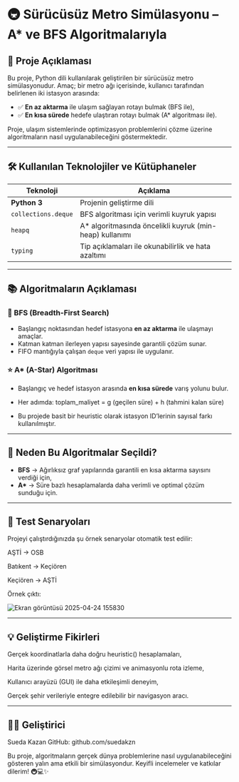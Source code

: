 # 🚇 Sürücüsüz Metro Simülasyonu – A* ve BFS Algoritmalarıyla

## 📌 Proje Açıklaması  
Bu proje, Python dili kullanılarak geliştirilen bir sürücüsüz metro simülasyonudur. Amaç; bir metro ağı içerisinde, kullanıcı tarafından belirlenen iki istasyon arasında:

- ✅ **En az aktarma** ile ulaşım sağlayan rotayı bulmak (BFS ile),
- ✅ **En kısa sürede** hedefe ulaştıran rotayı bulmak (A* algoritması ile).

Proje, ulaşım sistemlerinde optimizasyon problemlerini çözme üzerine algoritmaların nasıl uygulanabileceğini göstermektedir.

---

## 🛠️ Kullanılan Teknolojiler ve Kütüphaneler

| Teknoloji | Açıklama |
|----------|----------|
| **Python 3** | Projenin geliştirme dili |
| `collections.deque` | BFS algoritması için verimli kuyruk yapısı |
| `heapq` | A* algoritmasında öncelikli kuyruk (min-heap) kullanımı |
| `typing` | Tip açıklamaları ile okunabilirlik ve hata azaltımı |

---

## 📚 Algoritmaların Açıklaması

### 🔁 BFS (Breadth-First Search)
- Başlangıç noktasından hedef istasyona **en az aktarma** ile ulaşmayı amaçlar.
- Katman katman ilerleyen yapısı sayesinde garantili çözüm sunar.
- FIFO mantığıyla çalışan `deque` veri yapısı ile uygulanır.

### ⭐ A* (A-Star) Algoritması
- Başlangıç ve hedef istasyon arasında **en kısa sürede** varış yolunu bulur.
- Her adımda:
toplam_maliyet = g (geçilen süre) + h (tahmini kalan süre)

- Bu projede basit bir heuristic olarak istasyon ID’lerinin sayısal farkı kullanılmıştır.

---

## 🎯 Neden Bu Algoritmalar Seçildi?

- **BFS** → Ağırlıksız graf yapılarında garantili en kısa aktarma sayısını verdiği için,
- **A\*** → Süre bazlı hesaplamalarda daha verimli ve optimal çözüm sunduğu için.

---


## **🧪 Test Senaryoları**
Projeyi çalıştırdığınızda şu örnek senaryolar otomatik test edilir:

AŞTİ → OSB

Batıkent → Keçiören

Keçiören → AŞTİ

Örnek çıktı:

![Ekran görüntüsü 2025-04-24 155830](https://github.com/user-attachments/assets/aaa81280-1a7e-45f5-8302-fd222bdd9b3e)

---

## **💡 Geliştirme Fikirleri**
Gerçek koordinatlarla daha doğru heuristic() hesaplamaları,

Harita üzerinde görsel metro ağı çizimi ve animasyonlu rota izleme,

Kullanıcı arayüzü (GUI) ile daha etkileşimli deneyim,

Gerçek şehir verileriyle entegre edilebilir bir navigasyon aracı.

---
## 👩‍💻 **Geliştirici**
Sueda Kazan
GitHub: github.com/suedakzn

Bu proje, algoritmaların gerçek dünya problemlerine nasıl uygulanabileceğini gösteren yalın ama etkili bir simülasyondur.
Keyifli incelemeler ve katkılar dilerim! 🚇💻✨

